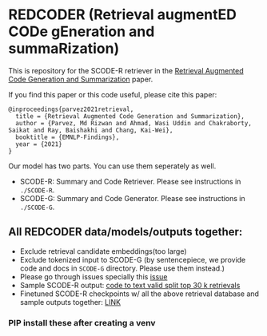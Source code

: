 # REDCODER (Retrieval augmentED CODe gEneration and summaRization)

This is repository for the SCODE-R retriever in the [Retrieval Augmented Code Generation and Summarization](https://arxiv.org/abs/2108.11601) paper.

If you find this paper or this code useful, please cite this paper:
```
@inproceedings{parvez2021retrieval,
  title = {Retrieval Augmented Code Generation and Summarization},
  author = {Parvez, Md Rizwan and Ahmad, Wasi Uddin and Chakraborty, Saikat and Ray, Baishakhi and Chang, Kai-Wei},
  booktitle = {EMNLP-Findings},
  year = {2021}
}
```

Our model has two parts. You can use them seperately as well.
- SCODE-R: Summary and Code Retriever. Please see instructions in ```./SCODE-R```.
- SCODE-G: Summary and Code Generator. Please see instructions in ```./SCODE-G```.


## All REDCODER data/models/outputs together:
- Exclude retrieval candidate embeddings(too large)
- Exclude tokenized input to SCODE-G (by sentencepiece, we provide code and docs in ```SCODE-G``` directory. Please use them instead.)
- Please go through issues specially this [issue](https://github.com/rizwan09/REDCODER/issues/1)
- Sample SCODE-R output: [code to text valid split top 30 k retrievals](https://drive.google.com/file/d/1OZHQWajhq4F4TVs7Oiqmze_MK4XZoC_N/view?usp=drive_web)
- Finetuned SCODE-R checkpoints w/ all the above retrieval database and sample outputs together: [LINK](https://drive.google.com/drive/folders/1qrt6DkJKp43TNN_wCTVCP98BOtD-9o9J?usp=sharing)

### PIP install these after creating a venv
